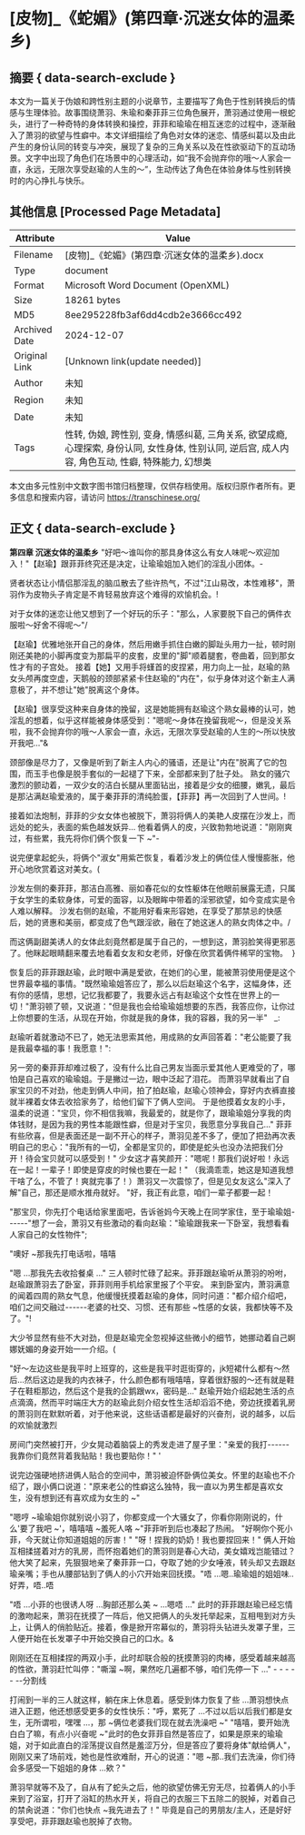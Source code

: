 # [皮物]_《蛇媚》(第四章·沉迷女体的温柔乡)



## 摘要  { data-search-exclude }

<!-- tcd_abstract -->
本文为一篇关于伪娘和跨性别主题的小说章节，主要描写了角色于性别转换后的情感与生理体验。故事围绕萧羽、朱瑜和秦菲菲三位角色展开，萧羽通过使用一根蛇头，进行了一种奇特的身体转换和操控，菲菲和瑜瑜在相互迷恋的过程中，逐渐融入了萧羽的欲望与性癖中。本文详细描绘了角色对女体的迷恋、情感纠葛以及由此产生的身份认同的转变与冲突，展现了复杂的三角关系以及在性欲驱动下的互动场景。文字中出现了角色们在场景中的心理活动，如“我不会抛弃你的哦～人家会一直，永远，无限次享受赵瑜的人生的～”，生动传达了角色在体验身体与性别转换时的内心挣扎与快乐。

<!-- tcd_abstract_end -->

## 其他信息 [Processed Page Metadata]

| Attribute       | Value                                  |
|-----------------|----------------------------------------|
| Filename        | [皮物]_《蛇媚》(第四章·沉迷女体的温柔乡).docx                             |
| Type            | document                                 |
| Format          | Microsoft Word Document (OpenXML)                               |
| Size            | 18261 bytes                           |
| MD5             | 8ee295228fb3af6dd4cdb2e3666cc492                                  |
| Archived Date   | 2024-12-07                             |
| Original Link   | [Unknown link(update needed)]                         |
| Author          | 未知                               |
| Region          | 未知                               |
| Date            | 未知                                 |
| Tags            | 性转, 伪娘, 跨性别, 变身, 情感纠葛, 三角关系, 欲望成瘾, 心理探索, 身份认同, 女性身体, 性别认同, 逆后宫, 成人内容, 角色互动, 性癖, 特殊能力, 幻想类                                 |

本文由多元性别中文数字图书馆归档整理，仅供存档使用。版权归原作者所有。更多信息和搜索内容，请访问 <https://transchinese.org/>


## 正文 { data-search-exclude }

<!-- tcd_main_text -->
**第四章 沉迷女体的温柔乡** "好吧～谁叫你的那具身体这么有女人味呢～欢迎加入！"【赵瑜】跟菲菲终究还是决定，让瑜瑜姐加入她们的淫乱小团体。-

贤者状态让小情侣那淫乱的脑瓜散去了些许热气，不过"江山易改，本性难移"，萧羽作为皮物头子肯定是不肯轻易放弃这个难得的欢愉机会。!

对于女体的迷恋让他又想到了一个好玩的乐子："那么，人家要脱下自己的俩件衣服啦～好舍不得呢～"/

【赵瑜】优雅地张开自己的身体，然后用嫩手抓住白嫩的脚趾头用力一扯，顿时刚刚还美艳的小脚再度变为那扁平的皮套，皮里的"脚"顺着腿套，卷曲着，回到那女性才有的子宫处。 接着【她】又用手将螼首的皮捏紧，用力向上一扯，赵瑜的熟女头颅再度空虚，天鹅般的颈部紧紧卡住赵瑜的"内在"，似乎身体对这个新主人满意极了，并不想让"她"脱离这个身体。

【赵瑜】很享受这种来自身体的挽留，这是她能拥有赵瑜这个熟女最棒的认可，她淫乱的想着，似乎这样能被身体感受到："嗯呢～身体在挽留我呢～，但是没关系啦，我不会抛弃你的哦～人家会一直，永远，无限次享受赵瑜的人生的～所以快放开我吧..."&

颈部像是尽力了，又像是听到了新主人内心的骚语，还是让"内在"脱离了它的包围，而玉手也像是脱手套似的一起褪了下来，全部都来到了肚子处。 熟女的骚穴激烈的颤动着，一双少女的洁白长腿从里面钻出，接着是少女的细腰，嫩乳，最后是那沾满赵瑜爱液的，属于秦菲菲的清纯脸蛋，【菲菲】再一次回到了人世间。!

接着如法炮制，菲菲的少女女体也被脱下，萧羽将俩人的美艳人皮摆在沙发上，而远处的蛇头，表面的紫色越发妖异... 他看着俩人的皮，兴致勃勃地说道："刚刚爽过，有些累，我先将你们俩个恢复一下 ~"-

说完便拿起蛇头，将俩个"淑女"用紫芒恢复，看着沙发上的俩位佳人慢慢膨胀，他开心地欣赏着这对美女。(

沙发左侧的秦菲菲，那洁白高雅、丽如春花似的女性躯体在他眼前展露无遗，只属于女学生的柔软身体，可爱的面容，以及眼眸中带着的淫邪欲望，如今变成实是令人难以解释。 沙发右侧的赵瑜，不能用好看来形容她，在享受了那禁忌的快感后，她的贤惠和美丽，都变成了色气跟淫欲，融在了她这迷人的熟女肉体之中。/

而这俩副甜美诱人的女体此刻竟然都是属于自己的，一想到这，萧羽脸笑得更邪恶了。他眯起眼睛翻来覆去地看着女友和女老师，好像在欣赏着俩件稀罕的宝物。  }

恢复后的菲菲跟赵瑜，此时眼中满是爱欲，在她们的心里，能被萧羽使用便是这个世界最幸福的事情。"既然瑜瑜姐答应了，那么以后赵瑜这个名字，这幅身体，还有你的感情，思想，记忆我都要了，我要永远占有赵瑜这个女性在世界上的一切！"萧羽顿了顿，又说道："但是我也会给瑜瑜姐想要的东西，我答应你，让你过上你想要的生活，从现在开始，你就是我的身体，我的容器，我的另一半"   _:

赵瑜听着就激动不已了，她无法思索其他，用成熟的女声回答着："老公能要了我是我最幸福的事！我愿意！":

另一旁的秦菲菲却难过极了，没有什么比自己男友当面示爱其他人更难受的了，哪怕是自己喜欢的瑜瑜姐。于是撇过一边，眼中泛起了泪花。 而萧羽早就看出了自家宝贝的不对劲，他走到俩人中间，拍了拍赵瑜，赵瑜心领神会，穿好内衣裤直接就半裸着女体去收拾家务了，给他们留下了俩人空间。 于是他摸着女友的小手，温柔的说道："宝贝，你不相信我嘛，我最爱的，就是你了，跟瑜瑜姐分享我的肉体钱财，是因为我的男性本能跟性癖，但是对于宝贝，我愿意分享我自己..." 菲菲有些欣喜，但是表面还是一副不开心的样子，萧羽见差不多了，便加了把劲再次表明自己的忠心："我所有的一切，全都是宝贝的，即使是蛇头也没办法把我们分开！待会宝贝就可以感受到！" 少女这才喜笑颜开："嗯呢！那我们说好啦！永远在一起！一辈子！即使是穿皮的时候也要在一起！" （我滴乖乖，她这是知道我想干啥了么，不管了！爽就完事了！）萧羽又一次震惊了，但是见女友这么"深入了解"自己，那还是顺水推舟就好。 "好，我正有此意，咱们一辈子都要一起！

"那宝贝，你先打个电话给家里面吧，告诉爸妈今天晚上在同学家住，至于瑜瑜姐------"想了一会，萧羽又有些激动的看向赵瑜："瑜瑜跟我来一下卧室，我想看看人家自己的女性物件";

"噢好 ~那我先打电话啦，嘻嘻

"嗯 ...那我先去收拾餐桌 ..." 三人顿时忙碌了起来。菲菲跟赵瑜听从萧羽的吩咐，赵瑜跟萧羽去了卧室，菲菲则用手机给家里报了个平安。 来到卧室内，萧羽满意的闻着四周的熟女气息，他缓慢抚摸着赵瑜的身体，同时问道："都介绍介绍吧，咱们之间交融过------老婆的社交、习惯、还有那些 ~性感的女装，我都快等不及了。"!

大少爷显然有些不大对劲，但是赵瑜完全忽视掉这些微小的细节，她挪动着自己婀娜妩媚的身姿开始一一介绍。(

"好～左边这些是我平时上班穿的，这些是我平时逛街穿的，jk短裙什么都有～然后...然后这边是我的内衣袜子，什么颜色都有哦嘻嘻，穿着很舒服的～还有就是鞋子在鞋柜那边，然后这个是我的企鹅跟wx，密码是..." 赵瑜开始介绍起她生活的点点滴滴，然而平时端庄大方的赵瑜此刻介绍女性生活却滔滔不绝，旁边抚摸着乳房的萧羽则在默默听着，对于他来说，这些话语都是最好的兴奋剂，说的越多，以后的欢愉就激烈

房间门突然被打开，少女晃动着脑袋上的秀发走进了屋子里："亲爱的我打------我靠你们竟然背着我贴贴！我也要贴你！" '

说完边强硬地挤进俩人贴合的空间中，萧羽被迫怀卧俩位美女。怀里的赵瑜也不介绍了，跟小俩口说道："原来老公的性癖这么独特，我一直以为男生都是喜欢女生，没有想到还有喜欢成为女生的 ~"

"嗯哼 ~瑜瑜姐你就别说小羽了，你都变成一个大骚女了，你看你刚刚说的，什么'要了我吧 ~'，嘻嘻嘻 ~羞死人咯 ~"菲菲听到后也凑起了热闹。 "好啊你个死小菲，今天就让你知道姐姐的厉害！" "呀！捏我的奶奶！我也要捏回来！" 俩人开始互相揉搓着对方的乳房，而怀抱着她们的萧羽则是春心大动，美女嬉戏岂能错过？他大笑了起来，先狠狠地亲了秦菲菲一口，夺取了她的少女唾液，转头却又去跟赵瑜亲嘴；手也从腰部钻到了俩人的小穴开始来回抚摸。"唔 ...嗯..瑜瑜姐的姐姐味..好弄，唔..唔

"唔 ...小菲的也很诱人呀 ...胸部还那么美 ~ ...嗯唔 ..." 此时的菲菲跟赵瑜已经忘情的激吻起来，萧羽在抚摸了一阵后，他又把俩人的头发托举起来，互相甩到对方头上，让俩人的俏脸贴近。接着，像是掀开帘幕似的，萧羽将头钻进头发罩子里，三人便开始在长发罩子中开始交换自己的口水。&

刚刚还在互相揉捏的两双小手，此时却联合般的抚摸萧羽的肉棒，感受着越来越高的性欲，萧羽赶忙叫停："嘶溜 ~啊，果然吃几遍都不够，咱们先停一下 ..." - - - - - --分割线

打闹到一半的三人就这样，躺在床上休息着。感受到体力恢复了些 ...萧羽想快点进入正题，他还想感受更多的女性快乐："呼，累死了 ...不过以后以后我们都是女生，无所谓啦，嘿嘿 ...，那 ~俩位老婆我们现在就去洗澡吧 ~" "嘻嘻，要开始洗白白了嘛，有点小兴奋呢 ~"此时的色女菲菲自然是答应了，如果是原来的瑜瑜姐，对于如此直白的淫荡提议自然是羞涩万分，但是答应了要将身体"献给俩人"，刚刚又来了场前戏，她也是性欲难耐，开心的说道："嗯 ~那..我们去洗澡，你们待会多感受一下姐姐的身体 ...欸？"

萧羽早就等不及了，自从有了蛇头之后，他的欲望仿佛无穷无尽，拉着俩人的小手来到了浴室，打开了浴缸的热水开关，将自己的衣服三下五除二的脱掉，对着自己的禁肏说道："你们也快点 ~我先进去了！" 毕竟是自己的男朋友/主人，还是好好享受吧，菲菲跟赵瑜也脱掉了衣物。
<!-- tcd_main_text_end -->

